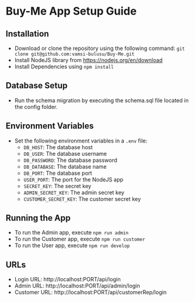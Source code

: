# Buy-Me App Setup Guide

## Installation
- Download or clone the repository using the following command: `git clone git@github.com:vamsi-bulusu/Buy-Me.git`
- Install NodeJS library from https://nodejs.org/en/download
- Install Dependencies using `npm install`

## Database Setup
- Run the schema migration by executing the schema.sql file located in the config folder.

## Environment Variables
- Set the following environment variables in a `.env` file:
  - `DB_HOST`: The database host
  - `DB_USER`: The database username
  - `DB_PASSWORD`: The database password
  - `DB_DATABASE`: The database name
  - `DB_PORT`: The database port
  - `USER_PORT`: The port for the NodeJS app
  - `SECRET_KEY`: The secret key
  - `ADMIN_SECRET_KEY`: The admin secret key
  - `CUSTOMER_SECRET_KEY`: The customer secret key

## Running the App
- To run the Admin app, execute `npm run admin`
- To run the Customer app, execute `npm run customer`
- To run the User app, execute `npm run develop`

## URLs
- Login URL: http://localhost:PORT/api/login
- Admin URL: http://localhost:PORT/api/admin/login
- Customer URL: http://localhost:PORT/api/customerRep/login